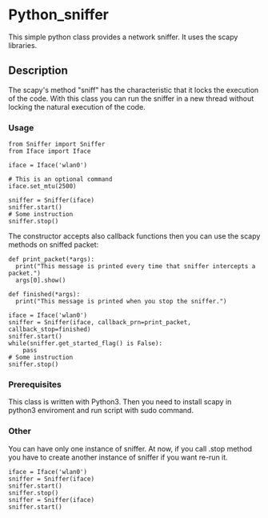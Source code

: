 # Python_sniffer
This simple python class provides a network sniffer. It uses the scapy libraries.

## Description
The scapy's method "sniff" has the characteristic that it locks the execution of the code. With this class you can run the sniffer in a new thread without locking the natural execution of the code.

### Usage
```
from Sniffer import Sniffer
from Iface import Iface

iface = Iface('wlan0')

# This is an optional command
iface.set_mtu(2500)

sniffer = Sniffer(iface)
sniffer.start()
# Some instruction
sniffer.stop()
```
The constructor accepts also callback functions then you can use the scapy methods on sniffed packet:
```
def print_packet(*args):
  print("This message is printed every time that sniffer intercepts a packet.")
  args[0].show()

def finished(*args):
  print("This message is printed when you stop the sniffer.")

iface = Iface('wlan0')
sniffer = Sniffer(iface, callback_prn=print_packet, callback_stop=finished)
sniffer.start()
while(sniffer.get_started_flag() is False):
    pass
# Some instruction
sniffer.stop()
```
### Prerequisites
This class is written with Python3. Then you need to install scapy in python3 enviroment and run script with sudo command.
### Other
You can have only one instance of sniffer. At now, if you call .stop method you have to create another instance of sniffer if you want re-run it.
```
iface = Iface('wlan0')
sniffer = Sniffer(iface)
sniffer.start()
sniffer.stop()
sniffer = Sniffer(iface)
sniffer.start()
```
